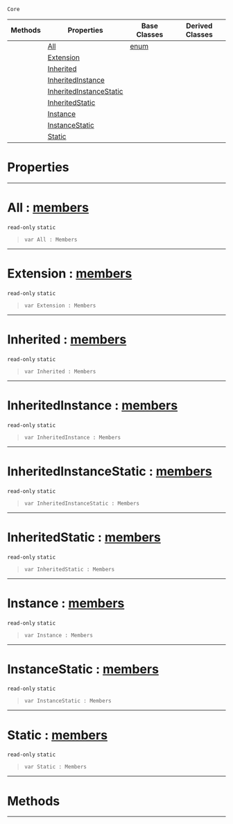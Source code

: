  `Core`

|Methods|Properties|Base Classes|Derived Classes|
|---|---|---|---|
| |[ All](https://github.com/zeroengineteam/ZeroDocs/blob/master/code_reference/nada_base_types/members.markdown#all-zero-engine-document)|[enum](https://github.com/zeroengineteam/ZeroDocs/blob/master/code_reference/nada_base_types/enum.markdown)| |
| |[ Extension](https://github.com/zeroengineteam/ZeroDocs/blob/master/code_reference/nada_base_types/members.markdown#extension-zero-engine-do)| | |
| |[ Inherited](https://github.com/zeroengineteam/ZeroDocs/blob/master/code_reference/nada_base_types/members.markdown#inherited-zero-engine-do)| | |
| |[ InheritedInstance](https://github.com/zeroengineteam/ZeroDocs/blob/master/code_reference/nada_base_types/members.markdown#inheritedinstance-zero-e)| | |
| |[ InheritedInstanceStatic](https://github.com/zeroengineteam/ZeroDocs/blob/master/code_reference/nada_base_types/members.markdown#inheritedinstancestatic)| | |
| |[ InheritedStatic](https://github.com/zeroengineteam/ZeroDocs/blob/master/code_reference/nada_base_types/members.markdown#inheritedstatic-zero-eng)| | |
| |[ Instance](https://github.com/zeroengineteam/ZeroDocs/blob/master/code_reference/nada_base_types/members.markdown#instance-zero-engine-doc)| | |
| |[ InstanceStatic](https://github.com/zeroengineteam/ZeroDocs/blob/master/code_reference/nada_base_types/members.markdown#instancestatic-zero-engi)| | |
| |[ Static](https://github.com/zeroengineteam/ZeroDocs/blob/master/code_reference/nada_base_types/members.markdown#static-zero-engine-docum)| | |


 #  Properties


---  
 #  All : [members](https://github.com/zeroengineteam/ZeroDocs/blob/master/code_reference/nada_base_types/members.markdown)

 `read-only` `static`

> 
> ``` lang=cpp, name=Nada
> var All : Members


---  
 #  Extension : [members](https://github.com/zeroengineteam/ZeroDocs/blob/master/code_reference/nada_base_types/members.markdown)

 `read-only` `static`

> 
> ``` lang=cpp, name=Nada
> var Extension : Members


---  
 #  Inherited : [members](https://github.com/zeroengineteam/ZeroDocs/blob/master/code_reference/nada_base_types/members.markdown)

 `read-only` `static`

> 
> ``` lang=cpp, name=Nada
> var Inherited : Members


---  
 #  InheritedInstance : [members](https://github.com/zeroengineteam/ZeroDocs/blob/master/code_reference/nada_base_types/members.markdown)

 `read-only` `static`

> 
> ``` lang=cpp, name=Nada
> var InheritedInstance : Members


---  
 #  InheritedInstanceStatic : [members](https://github.com/zeroengineteam/ZeroDocs/blob/master/code_reference/nada_base_types/members.markdown)

 `read-only` `static`

> 
> ``` lang=cpp, name=Nada
> var InheritedInstanceStatic : Members


---  
 #  InheritedStatic : [members](https://github.com/zeroengineteam/ZeroDocs/blob/master/code_reference/nada_base_types/members.markdown)

 `read-only` `static`

> 
> ``` lang=cpp, name=Nada
> var InheritedStatic : Members


---  
 #  Instance : [members](https://github.com/zeroengineteam/ZeroDocs/blob/master/code_reference/nada_base_types/members.markdown)

 `read-only` `static`

> 
> ``` lang=cpp, name=Nada
> var Instance : Members


---  
 #  InstanceStatic : [members](https://github.com/zeroengineteam/ZeroDocs/blob/master/code_reference/nada_base_types/members.markdown)

 `read-only` `static`

> 
> ``` lang=cpp, name=Nada
> var InstanceStatic : Members


---  
 #  Static : [members](https://github.com/zeroengineteam/ZeroDocs/blob/master/code_reference/nada_base_types/members.markdown)

 `read-only` `static`

> 
> ``` lang=cpp, name=Nada
> var Static : Members


---  
 #  Methods


---  
 

 